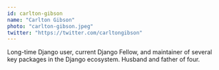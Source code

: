 ```yaml
---
id: carlton-gibson
name: "Carlton Gibson"
photo: "carlton-gibson.jpeg"
twitter: "https://twitter.com/carltongibson"
---
```


Long-time Django user, current Django Fellow, and maintainer of several key packages in the Django ecosystem. Husband and father of four.